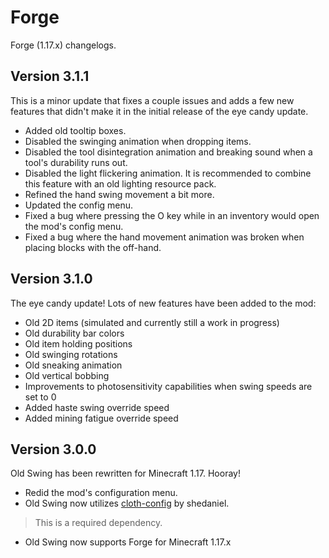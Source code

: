 # Forge
Forge (1.17.x) changelogs.

## Version 3.1.1
This is a minor update that fixes a couple issues and adds a few new features that didn't make it in the initial release of the eye candy update.
- Added old tooltip boxes.
- Disabled the swinging animation when dropping items.
- Disabled the tool disintegration animation and breaking sound when a tool's durability runs out.
- Disabled the light flickering animation. It is recommended to combine this feature with an old lighting resource pack.
- Refined the hand swing movement a bit more.
- Updated the config menu.
- Fixed a bug where pressing the O key while in an inventory would open the mod's config menu.
- Fixed a bug where the hand movement animation was broken when placing blocks with the off-hand.

## Version 3.1.0
The eye candy update! Lots of new features have been added to the mod:
- Old 2D items (simulated and currently still a work in progress)
- Old durability bar colors
- Old item holding positions
- Old swinging rotations
- Old sneaking animation
- Old vertical bobbing
- Improvements to photosensitivity capabilities when swing speeds are set to 0
- Added haste swing override speed
- Added mining fatigue override speed

## Version 3.0.0
Old Swing has been rewritten for Minecraft 1.17. Hooray!
- Redid the mod's configuration menu.
- Old Swing now utilizes [cloth-config](https://www.curseforge.com/minecraft/mc-mods/cloth-config) by shedaniel.
> This is a required dependency.
- Old Swing now supports Forge for Minecraft 1.17.x
